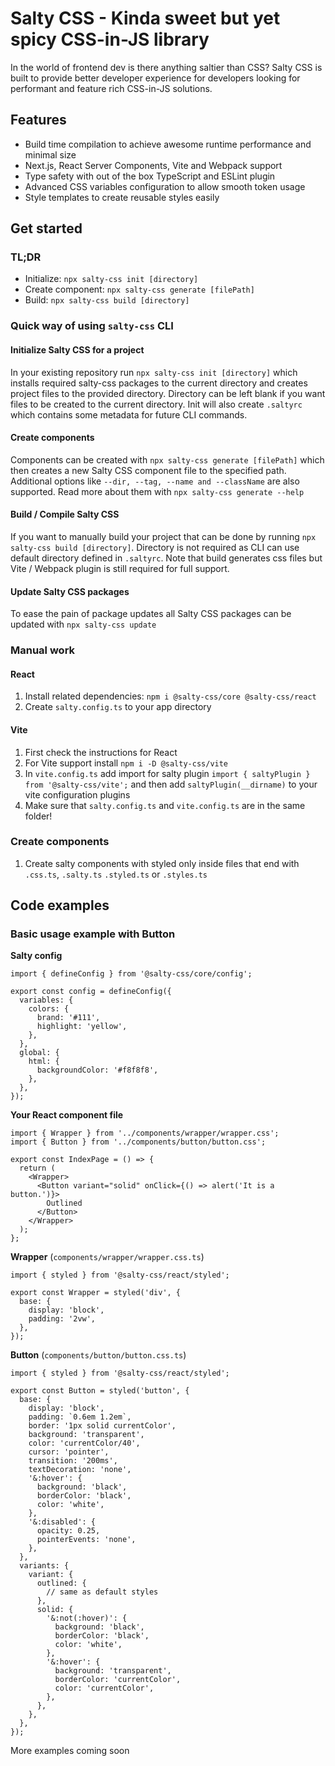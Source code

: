 # Salty CSS - Kinda sweet but yet spicy CSS-in-JS library

In the world of frontend dev is there anything saltier than CSS? Salty CSS is built to provide better developer experience for developers looking for performant and feature rich CSS-in-JS solutions.

## Features

- Build time compilation to achieve awesome runtime performance and minimal size
- Next.js, React Server Components, Vite and Webpack support
- Type safety with out of the box TypeScript and ESLint plugin
- Advanced CSS variables configuration to allow smooth token usage
- Style templates to create reusable styles easily

## Get started

### TL;DR

- Initialize: `npx salty-css init [directory]`
- Create component: `npx salty-css generate [filePath]`
- Build: `npx salty-css build [directory]`

### Quick way of using `salty-css` CLI

#### Initialize Salty CSS for a project

In your existing repository run `npx salty-css init [directory]` which installs required salty-css packages to the current directory and creates project files to the provided directory. Directory can be left blank if you want files to be created to the current directory. Init will also create `.saltyrc` which contains some metadata for future CLI commands.

#### Create components

Components can be created with `npx salty-css generate [filePath]` which then creates a new Salty CSS component file to the specified path. Additional options like `--dir, --tag, --name and --className` are also supported. Read more about them with `npx salty-css generate --help`

#### Build / Compile Salty CSS

If you want to manually build your project that can be done by running `npx salty-css build [directory]`. Directory is not required as CLI can use default directory defined in `.saltyrc`. Note that build generates css files but Vite / Webpack plugin is still required for full support.

#### Update Salty CSS packages

To ease the pain of package updates all Salty CSS packages can be updated with `npx salty-css update`

### Manual work

#### React

1. Install related dependencies: `npm i @salty-css/core @salty-css/react`
2. Create `salty.config.ts` to your app directory

#### Vite

1. First check the instructions for React
2. For Vite support install `npm i -D @salty-css/vite`
3. In `vite.config.ts` add import for salty plugin `import { saltyPlugin } from '@salty-css/vite';` and then add `saltyPlugin(__dirname)` to your vite configuration plugins
4. Make sure that `salty.config.ts` and `vite.config.ts` are in the same folder!

### Create components

1. Create salty components with styled only inside files that end with `.css.ts`, `.salty.ts` `.styled.ts` or `.styles.ts`

## Code examples

### Basic usage example with Button

**Salty config**

```tsx
import { defineConfig } from '@salty-css/core/config';

export const config = defineConfig({
  variables: {
    colors: {
      brand: '#111',
      highlight: 'yellow',
    },
  },
  global: {
    html: {
      backgroundColor: '#f8f8f8',
    },
  },
});
```

**Your React component file**

```tsx
import { Wrapper } from '../components/wrapper/wrapper.css';
import { Button } from '../components/button/button.css';

export const IndexPage = () => {
  return (
    <Wrapper>
      <Button variant="solid" onClick={() => alert('It is a button.')}>
        Outlined
      </Button>
    </Wrapper>
  );
};
```

**Wrapper** (`components/wrapper/wrapper.css.ts`)

```tsx
import { styled } from '@salty-css/react/styled';

export const Wrapper = styled('div', {
  base: {
    display: 'block',
    padding: '2vw',
  },
});
```

**Button** (`components/button/button.css.ts`)

```tsx
import { styled } from '@salty-css/react/styled';

export const Button = styled('button', {
  base: {
    display: 'block',
    padding: `0.6em 1.2em`,
    border: '1px solid currentColor',
    background: 'transparent',
    color: 'currentColor/40',
    cursor: 'pointer',
    transition: '200ms',
    textDecoration: 'none',
    '&:hover': {
      background: 'black',
      borderColor: 'black',
      color: 'white',
    },
    '&:disabled': {
      opacity: 0.25,
      pointerEvents: 'none',
    },
  },
  variants: {
    variant: {
      outlined: {
        // same as default styles
      },
      solid: {
        '&:not(:hover)': {
          background: 'black',
          borderColor: 'black',
          color: 'white',
        },
        '&:hover': {
          background: 'transparent',
          borderColor: 'currentColor',
          color: 'currentColor',
        },
      },
    },
  },
});
```

More examples coming soon
